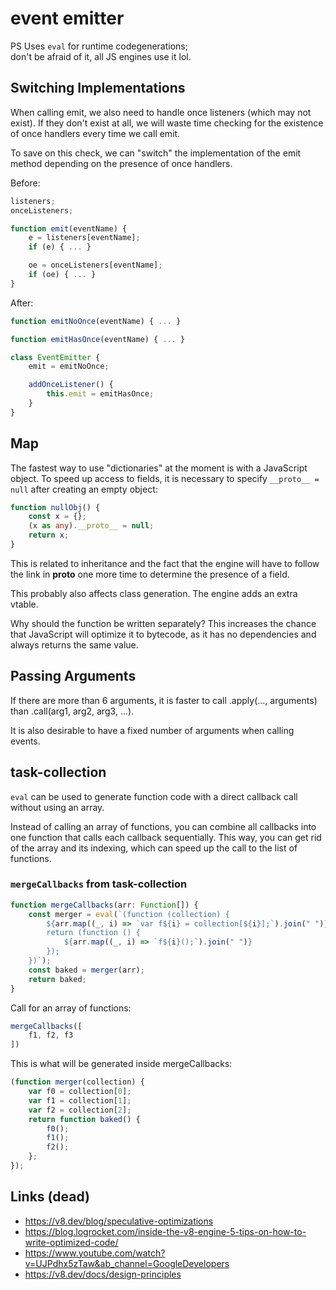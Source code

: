 # event emitter

PS Uses `eval` for runtime codegenerations;  
don't be afraid of it, all JS engines use it lol.

## Switching Implementations

When calling emit, we also need to handle once listeners (which may not exist).
If they don't exist at all, we will waste time checking for the existence of once handlers every time we call emit.

To save on this check, we can "switch" the implementation of the emit method depending on the presence of once handlers.

Before:

```js
listeners;
onceListeners;

function emit(eventName) {
    e = listeners[eventName];
    if (e) { ... }

    oe = onceListeners[eventName];
    if (oe) { ... }
}
```

After:

```js
function emitNoOnce(eventName) { ... }

function emitHasOnce(eventName) { ... }

class EventEmitter {
    emit = emitNoOnce;

    addOnceListener() {
        this.emit = emitHasOnce;
    }
}
```

## Map

The fastest way to use "dictionaries" at the moment is with a JavaScript object.
To speed up access to fields, it is necessary to specify `__proto__ = null` after creating an empty object:

```ts
function nullObj() {
    const x = {};
    (x as any).__proto__ = null;
    return x;
}
```

This is related to inheritance and the fact that the engine will have to follow the link in __proto__ one more time to determine the presence of a field.

This probably also affects class generation. The engine adds an extra vtable.

Why should the function be written separately?
This increases the chance that JavaScript will optimize it to bytecode, as it has no dependencies and always returns the same value.

## Passing Arguments

If there are more than 6 arguments, it is faster to call .apply(..., arguments) than .call(arg1, arg2, arg3, ...).

It is also desirable to have a fixed number of arguments when calling events.

## task-collection

`eval` can be used to generate function code with a direct callback call without using an array.

Instead of calling an array of functions, you can combine all callbacks into one function that calls each callback sequentially. This way, you can get rid of the array and its indexing, which can speed up the call to the list of functions.

### `mergeCallbacks` from task-collection

```ts
function mergeCallbacks(arr: Function[]) {
    const merger = eval(`(function (collection) {
        ${arr.map((_, i) => `var f${i} = collection[${i}];`).join(" ")}
        return (function () {
            ${arr.map((_, i) => `f${i}();`).join(" ")}
        });
    })`);
    const baked = merger(arr);
    return baked;
}
```

Call for an array of functions:

```ts
mergeCallbacks([
    f1, f2, f3
])
```

This is what will be generated inside mergeCallbacks:

```ts
(function merger(collection) {
    var f0 = collection[0];
    var f1 = collection[1];
    var f2 = collection[2];
    return function baked() {
        f0();
        f1();
        f2();
    };
});
```

## Links (dead)

* https://v8.dev/blog/speculative-optimizations
* https://blog.logrocket.com/inside-the-v8-engine-5-tips-on-how-to-write-optimized-code/
* https://www.youtube.com/watch?v=UJPdhx5zTaw&ab_channel=GoogleDevelopers
* https://v8.dev/docs/design-principles
